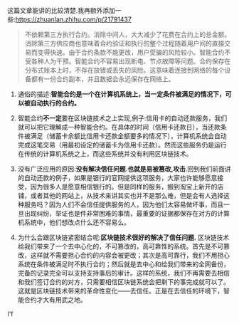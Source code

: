 这篇文章能讲的比较清楚.我再额外添加一些:https://zhuanlan.zhihu.com/p/21791437

> 不依赖第三方执行合约。消除中间人，大大减少了花费在合约上的总金额。消除第三方供应商也意味着合约验证和执行的整个过程随着用户间的直接交易而变得快速。由于合约条款不能更改，用户受骗的风险较小。智能合约不受各种人为干预。智能合约不容易出现断电、节点故障等问题。合约保存在分布式账本上时，不存在放错或丢失的风险。这意味着连接到网络的每个设备都有一份合约副本，并且数据会永远保存在网络上。




1. 通俗的描述:**智能合约是一个在计算机系统上，当一定条件被满足的情况下，可以被自动执行的合约。**

2. 智能合约**不一定**要在区块链技术之上实现,例子:信用卡的自动还款服务，我们就可以把它理解成一种智能合约。在具体的时间（信用卡还款日），当还款条件被满足（储蓄卡余额比信用卡还款金额要多的情况下），计算机系统会自动完成这笔交易（用最初设定的储蓄卡为信用卡还款）。然而这些服务仍是运行在传统的计算机系统之上，而这些系统并没有利用区块链技术。

3. 没有广泛应用的原因:**没有解决信任问题**.**也就是易被篡改,攻击**.回到我们前面讲的自动还款的例子，如果是银行的官网提供这项服务，大家也许能够愿意接受，因为很多人是愿意相信银行的。但是同样的服务，搬到淘宝上新开的店铺，或者其他的网站上，从技术来讲其实也并不是那么难，但是会有人选择这种服务吗？因为人们不会信任提供服务的人，因为他们太容易做坏事，而且一旦出现纠纷，举证也是件非常困难的事情，最重要的证据都保存在对方的计算机系统中，他们想改点什么还不容易么。

4. 为什么会跟区块链紧密结合呢:**区块链技术很好的解决了信任问题.**
区块链技术给我们带来了一个去中心化的，不可篡改的，高可靠性的系统。首先是不可篡改，这样就不需要担心合约的内容会被更改；其次是高可靠行，我们不用担心系统在条件被满足时不执行合约；然后就是去中心和给我们带来的全网备份，完备的记录完全可以支持支持事后的审计。这样的系统，我们不再需要去相信和我们签订合约的对方，只需要相信区块链系统会把剩下的事完成就可以了。这就是区块链技术带来的革命性变化——去信任。正是在去信任的环境下，智能合约才大有用武之地。

l'f